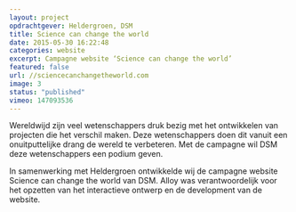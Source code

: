 ```yaml
---
layout: project
opdrachtgever: Heldergroen, DSM
title: Science can change the world
date: 2015-05-30 16:22:48
categories: website
excerpt: Campagne website ‘Science can change the world’
featured: false
url: //sciencecanchangetheworld.com
image: 3
status: "published"
vimeo: 147093536
---
```

Wereldwijd zijn veel wetenschappers druk bezig met het ontwikkelen van projecten die het verschil maken. Deze wetenschappers doen dit vanuit een onuitputtelijke drang de wereld te verbeteren. Met de campagne wil DSM deze wetenschappers een podium geven.

In samenwerking met Heldergroen ontwikkelde wij de campagne website Science can change the world van DSM. Alloy was verantwoordelijk voor het opzetten van het interactieve ontwerp en de development van de website.
